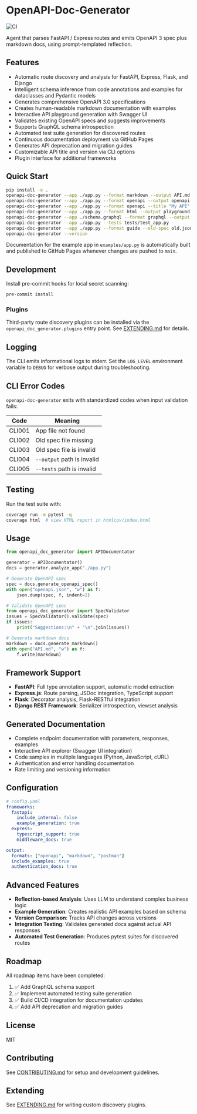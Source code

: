 # OpenAPI-Doc-Generator

![CI](https://github.com/danieleschmidt/openapi-doc-generator/actions/workflows/ci.yml/badge.svg)

Agent that parses FastAPI / Express routes and emits OpenAPI 3 spec plus markdown docs, using prompt-templated reflection.

## Features
- Automatic route discovery and analysis for FastAPI, Express, Flask, and Django
- Intelligent schema inference from code annotations and examples for dataclasses and Pydantic models
- Generates comprehensive OpenAPI 3.0 specifications
- Creates human-readable markdown documentation with examples
- Interactive API playground generation with Swagger UI
- Validates existing OpenAPI specs and suggests improvements
- Supports GraphQL schema introspection
- Automated test suite generation for discovered routes
- Continuous documentation deployment via GitHub Pages
- Generates API deprecation and migration guides
- Customizable API title and version via CLI options
- Plugin interface for additional frameworks

## Quick Start
```bash
pip install -e .
openapi-doc-generator --app ./app.py --format markdown --output API.md
openapi-doc-generator --app ./app.py --format openapi --output openapi.json
openapi-doc-generator --app ./app.py --format openapi --title "My API" --api-version 2.0 --output openapi.json
openapi-doc-generator --app ./app.py --format html --output playground.html
openapi-doc-generator --app ./schema.graphql --format graphql --output schema.json
openapi-doc-generator --app ./app.py --tests tests/test_app.py
openapi-doc-generator --app ./app.py --format guide --old-spec old.json --output MIGRATION.md
openapi-doc-generator --version
```

Documentation for the example app in `examples/app.py` is automatically built
and published to GitHub Pages whenever changes are pushed to `main`.

## Development
Install pre-commit hooks for local secret scanning:
```bash
pre-commit install
```

### Plugins
Third-party route discovery plugins can be installed via the
`openapi_doc_generator.plugins` entry point. See [EXTENDING.md](EXTENDING.md)
for details.

## Logging
The CLI emits informational logs to stderr. Set the `LOG_LEVEL` environment
variable to `DEBUG` for verbose output during troubleshooting.

## CLI Error Codes
`openapi-doc-generator` exits with standardized codes when input validation fails:

| Code   | Meaning                     |
|-------|-----------------------------|
| CLI001 | App file not found          |
| CLI002 | Old spec file missing       |
| CLI003 | Old spec file is invalid    |
| CLI004 | `--output` path is invalid  |
| CLI005 | `--tests` path is invalid   |

## Testing
Run the test suite with:
```bash
coverage run -m pytest -q
coverage html  # view HTML report in htmlcov/index.html
```

## Usage
```python
from openapi_doc_generator import APIDocumentator

generator = APIDocumentator()
docs = generator.analyze_app("./app.py")

# Generate OpenAPI spec
spec = docs.generate_openapi_spec()
with open("openapi.json", "w") as f:
    json.dump(spec, f, indent=2)

# Validate OpenAPI spec
from openapi_doc_generator import SpecValidator
issues = SpecValidator().validate(spec)
if issues:
    print("Suggestions:\n" + "\n".join(issues))

# Generate markdown docs
markdown = docs.generate_markdown()
with open("API.md", "w") as f:
    f.write(markdown)
```

## Framework Support
- **FastAPI**: Full type annotation support, automatic model extraction
- **Express.js**: Route parsing, JSDoc integration, TypeScript support
- **Flask**: Decorator analysis, Flask-RESTful integration
- **Django REST Framework**: Serializer introspection, viewset analysis

## Generated Documentation
- Complete endpoint documentation with parameters, responses, examples
- Interactive API explorer (Swagger UI integration)
- Code samples in multiple languages (Python, JavaScript, cURL)
- Authentication and error handling documentation
- Rate limiting and versioning information

## Configuration
```yaml
# config.yaml
frameworks:
  fastapi:
    include_internal: false
    example_generation: true
  express:
    typescript_support: true
    middleware_docs: true

output:
  formats: ["openapi", "markdown", "postman"]
  include_examples: true
  authentication_docs: true
```

## Advanced Features
- **Reflection-based Analysis**: Uses LLM to understand complex business logic
- **Example Generation**: Creates realistic API examples based on schema
- **Version Comparison**: Tracks API changes across versions
- **Integration Testing**: Validates generated docs against actual API responses
- **Automated Test Generation**: Produces pytest suites for discovered routes

## Roadmap
All roadmap items have been completed:
1. ✅ Add GraphQL schema support
2. ✅ Implement automated testing suite generation
3. ✅ Build CI/CD integration for documentation updates
4. ✅ Add API deprecation and migration guides

## License
MIT

## Contributing
See [CONTRIBUTING.md](CONTRIBUTING.md) for setup and development guidelines.

## Extending
See [EXTENDING.md](EXTENDING.md) for writing custom discovery plugins.
